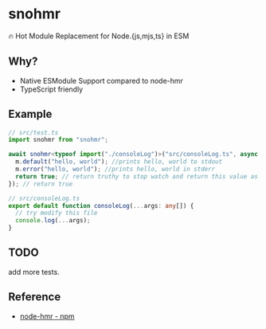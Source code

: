 # snohmr

🔥 Hot Module Replacement for Node.{js,mjs,ts} in ESM

## Why?

- Native ESModule Support compared to node-hmr
- TypeScript friendly

## Example

```ts
// src/test.ts
import snohmr from "snohmr";

await snohmr<typeof import("./consoleLog")>("src/consoleLog.ts", async (m) => {
  m.default("hello, world"); //prints hello, world to stdout
  m.error("hello, world"); //prints hello, world in stderr
  return true; // return truthy to stop watch and return this value as final value, falsy to continue.
}); // return true

// src/consoleLog.ts
export default function consoleLog(...args: any[]) {
  // try modify this file
  console.log(...args);
}
```

## TODO

add more tests.

## Reference

- [node-hmr - npm]( https://www.npmjs.com/package/node-hmr )